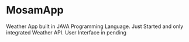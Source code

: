 # MosamApp
Weather App built in JAVA Programming Language. Just Started and only integrated Weather API. User Interface in pending
